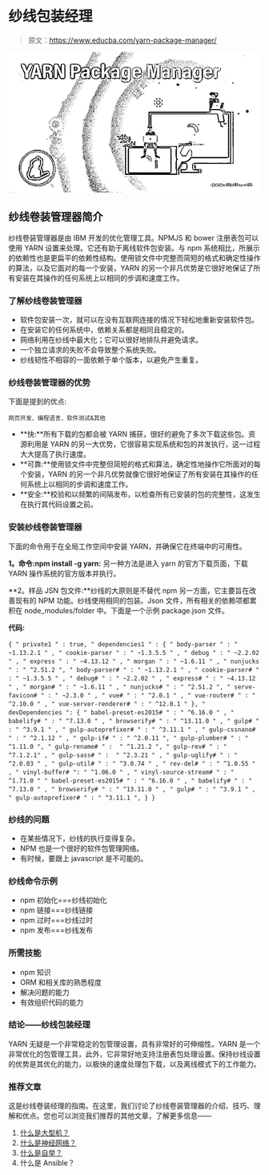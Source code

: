 # 纱线包装经理

> 原文：<https://www.educba.com/yarn-package-manager/>

![YARN Package Manager](img/9e5f9e83e41f1dd3ea0276c3895afb69.png)



## 纱线卷装管理器简介

纱线卷装管理器是由 IBM 开发的优化管理工具。NPMJS 和 bower 注册表包可以使用 YARN 设置来处理。它还有助于离线软件包安装。与 npm 系统相比，所展示的依赖性也是更扁平的依赖性结构。使用锁文件中完整而简短的格式和确定性操作的算法，以及它面对的每一个安装，YARN 的另一个非凡优势是它很好地保证了所有安装在其操作的任何系统上以相同的步调和速度工作。

### 了解纱线卷装管理器

*   软件包安装一次，就可以在没有互联网连接的情况下轻松地重新安装软件包。
*   在安装它的任何系统中，依赖关系都是相同且稳定的。
*   网络利用在纱线中最大化；它可以很好地排队并避免请求。
*   一个独立请求的失败不会导致整个系统失败。
*   纱线韧性不相容的一面依赖于单个版本，以避免产生重复。

### 纱线卷装管理器的优势

下面是提到的优点:

<small>网页开发、编程语言、软件测试&其他</small>

*   **快:**所有下载的包都会被 YARN 捕获，很好的避免了多次下载这些包。资源利用是 YARN 的另一大优势，它很容易实现系统和包的并发执行，这一过程大大提高了执行速度。
*   **可靠:**使用锁文件中完整但简短的格式和算法，确定性地操作它所面对的每个安装，YARN 的另一个非凡优势就像它很好地保证了所有安装在其操作的任何系统上以相同的步调和速度工作。
*   **安全:**校验和以频繁的间隔发布，以检查所有已安装的包的完整性，这发生在执行其代码设置之前。

### 安装纱线卷装管理器

下面的命令用于在全局工作空间中安装 YARN，并确保它在终端中的可用性。

**1。命令:npm install -g yarn:** 另一种方法是进入 yarn 的官方下载页面，下载 YARN 操作系统的官方版本并执行。

**2。样品 JSN 包文件:**纱线的大原则是不替代 npm 另一方面，它主要旨在改善现有的 NPM 功能。纱线使用相同的包装。Json 文件，所有相关的依赖项都累积在 node_modules/folder 中。下面是一个示例 package.json 文件。

**代码:**

`{
" private1 " : true,
" dependencies1 " : {
" body-parser " : " ~1.13.2.1 " ,
" cookie-parser " : " ~1.3.5.5 " ,
" debug " : " ~2.2.02 " ,
" express " : " ~4.13.12 " ,
" morgan " : " ~1.6.11 " ,
" nunjucks " : " ^2.51.2 ",
" body-parser# " : " ~1.13.2.1 " ,
" cookie-parser# " : " ~1.3.5.5 " ,
" debug# " : " ~2.2.02 " ,
" express# " : " ~4.13.12 " ,
" morgan# " : " ~1.6.11 " ,
" nunjucks# " : " ^2.51.2 ",
" serve-favicon# " : " ~2.3.0 " ,
" vue# " : " ^2.0.1 " ,
" vue-router# " : " ^2.10.0 " ,
" vue-server-renderer# " : " ^12.0.1 "
},
" devDependencies ":
{
" babel-preset-es2015# " : " ^6.16.0 " ,
" babelify# " : " ^7.13.0 " ,
" browserify# " : " ^13.11.0 " ,
" gulp# " : " ^3.9.1 " ,
" gulp-autoprefixer# " : " ^3.11.1 " ,
" gulp-cssnano# " : " ^2.1.12 " ,
" gulp-if# " : " ^2.0.11 ",
" gulp-plumber# " : " ^1.11.0 ",
" gulp-rename# " :  " ^1.21.2 ",
" gulp-rev# " : " ^7.1.2.1" ,
" gulp-sass# " :  " ^2.3.21 " ,
" gulp-uglify# " : " ^2.0.03 " ,
" gulp-util# " : " ^3.0.74 " ,
" rev-del# " : " ^1.0.55 " ,
" vinyl-buffer# ": " ^1.06.0 " ,
" vinyl-source-stream# " : " ^1.71.0 "
" babel-preset-es2015# " : " ^6.16.0 " ,
" babelify# " : " ^7.13.0 " ,
" browserify# " : " ^13.11.0 " ,
" gulp# " : " ^3.9.1 " ,
" gulp-autoprefixer# " : " ^3.11.1 ",
}
}`

### 纱线的问题

*   在某些情况下，纱线的执行变得复杂。
*   NPM 也是一个很好的软件包管理网络。
*   有时候，要跟上 javascript 是不可能的。

### 纱线命令示例

*   npm 初始化===纱线初始化
*   npm 链接===纱线链接
*   npm 过时===纱线过时
*   npm 发布===纱线发布

### 所需技能

*   npm 知识
*   ORM 和相关库的熟悉程度
*   解决问题的能力
*   有效组织代码的能力

### 结论——纱线包装经理

YARN 无疑是一个非常稳定的包管理设置，具有非常好的可伸缩性。YARN 是一个非常优化的包管理工具，此外，它非常好地支持注册表包处理设置。保持纱线设置的优势是其优化的能力，以极快的速度处理包下载，以及离线模式下的工作能力。

### 推荐文章

这是纱线卷装经理的指南。在这里，我们讨论了纱线卷装管理器的介绍、技巧、理解和优点。您也可以浏览我们推荐的其他文章，了解更多信息——

1.  [什么是大型机？](https://www.educba.com/what-is-mainframe/)
2.  [什么是神经网络？](https://www.educba.com/what-is-neural-networks/)
3.  [什么是自举？](https://www.educba.com/what-is-bootstrap/)
4.  什么是 Ansible？





